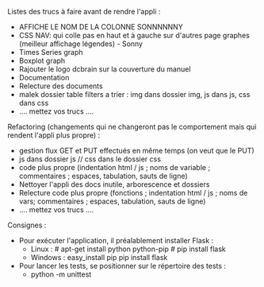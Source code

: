 Listes des trucs à faire avant de rendre l'appli :
- AFFICHE LE NOM DE LA COLONNE SONNNNNNY
- CSS NAV: qui colle pas en haut et à gauche sur d'autres page
graphes (meilleur affichage légendes) - Sonny
- Times Series graph
- Boxplot graph
- Rajouter le logo dcbrain sur la couverture du manuel
- Documentation
- Relecture des documents
- malek dossier table filters a trier : img dans dossier img, js dans js, css dans css
- .... mettez vos trucs ....

Refactoring (changements qui ne changeront pas le comportement mais qui rendent l'appli plus propre) :
- gestion flux GET et PUT effectués en même temps (on veut que le PUT)
- js dans dossier js // css dans le dossier css
- code plus propre (indentation html / js ; noms de variable ; commentaires ; espaces, tabulation, sauts de ligne)
- Nettoyer l'appli des docs inutile, arborescence et dossiers
- Relecture code plus propre (fonctions ; indentation html / js ; noms de vars; commentaires ; espaces, tabulation, sauts de ligne)
- .... mettez vos trucs ....


Consignes :
- Pour exécuter l'application, il préalablement installer Flask :
  - Linux : # apt-get install python python-pip
            # pip install flask
  - Windows : easy_install pip
              pip install flask 
- Pour lancer les tests, se positionner sur le répertoire des tests : 
  - python -m unittest
